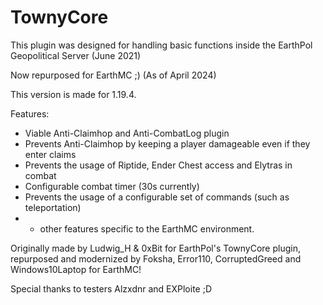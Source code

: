 # TownyCore
This plugin was designed for handling basic functions inside the EarthPol Geopolitical Server (June 2021)

Now repurposed for EarthMC ;) (As of April 2024)

This version is made for 1.19.4.


Features:
 - Viable Anti-Claimhop and Anti-CombatLog plugin
 - Prevents Anti-Claimhop by keeping a player damageable even if they
   enter claims
 - Prevents the usage of Riptide, Ender Chest access and Elytras in combat
 - Configurable combat timer (30s currently)
 - Prevents the usage of a configurable set of commands (such as teleportation)
 - + other features specific to the EarthMC environment.


Originally made by Ludwig_H & 0xBit for EarthPol's TownyCore plugin, repurposed and modernized by Foksha, Error110, CorruptedGreed and Windows10Laptop for EarthMC!

Special thanks to testers Alzxdnr and EXPloite ;D
